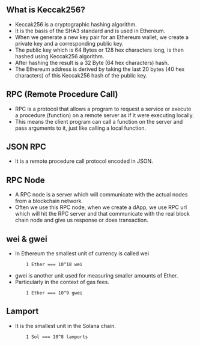 ## What is Keccak256?
- Keccak256 is a cryptographic hashing algorithm.
- It is the basis of the SHA3 standard and is used in Ethereum.
- When we generate a new key pair for an Ethereum wallet, we create a private key and a corresponding public key.
- The public key which is 64 Bytes or 128 hex characters long, is then hashed using Keccak256 algorithm.
- After hashing the result is a 32 Byte (64 hex characters) hash.
- The Ethereum address is derived by taking the last 20 bytes (40 hex characters) of this Keccak256 hash of the public key.

## RPC (Remote Procedure Call)
- RPC is a protocol that allows a program to request a service or execute a procedure (function) on a remote server as if it were executing locally.
- This means the client program can call a function on the server and pass arguments to it, just like calling a local function.

## JSON RPC
- It is a remote procedure call protocol encoded in JSON.

## RPC Node
- A RPC node is a server which will communicate with the actual nodes from a blockchain network.
- Often we use this RPC node, when we create a dApp, we use RPC url which will hit the RPC server and that communicate with the real block chain node and give us response or does transaction.

## wei & gwei
- In Ethereum the smallest unit of currency is called wei
    ```
        1 Ether === 10^18 wei
    ```
- gwei is another unit used for measuring smaller amounts of Ether.
- Particularly in the context of gas fees.
    ```
        1 Ether === 10^9 gwei
    ```

## Lamport
- It is the smallest unit in the Solana chain.
    ```
        1 Sol === 10^8 lamports
    ```